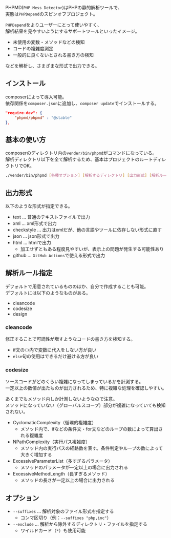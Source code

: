 PHPMD(`PHP Mess Detector`)はPHPの静的解析ツールで、  
実態は`PHPDepend`のスピンオフプロジェクト。

`PHPDepend`をよりユーザーにとって使いやすく、  
解析結果を見やすいようにするサポートツールといったイメージ。

* 未使用の変数・メソッドなどの検知
* コードの複雑度測定
* 一般的に良くないとされる書き方の検知

などを解析し、さまざまな形式で出力できる。

## インストール
composerによって導入可能。  
依存関係を`composer.json`に追加し、`composer update`でインストールする。
```json
"require-dev": {
	"phpmd/phpmd" : "@stable"
},
```

## 基本の使い方
composerのディレクトリ内の`vender/bin/phpmd`がコマンドになっている。  
解析ディレクトリ以下を全て解析するため、基本はプロジェクトのルートディレクトリでOK。
```bash
./vender/bin/phpmd [各種オプション] [解析するディレクトリ] [出力形式] [解析ルール指定]
```

## 出力形式
以下のような形式が指定できる。

* text ... 普通のテキストファイルで出力
* xml ... xml形式で出力
* checkstyle ... 出力はxmlだが、他の言語やツールに依存しない形式に直す
* json ... json形式で出力
* html ... htmlで出力
  - 加工せずともある程度見やすいが、表示上の問題が発生する可能性あり
* github ... `GitHub Actions`で使える形式で出力

## 解析ルール指定
デフォルトで用意されているもののほか、自分で作成することも可能。  
デフォルトには以下のようなものがある。

* cleancode
* codesize
* design

### cleancode
修正することで可読性が増すようなコードの書き方を検知する。

* if文の`()`内で変数に代入をしない方が良い
* `else`句の使用はできるだけ避ける方が良い

### codesize
ソースコードがどのくらい複雑になってしまっているかを計測する。  
一定以上の数値が出たものが出力されるため、特に複雑な処理を確認しやすい。  

あくまでもメソッド内しか計測しないようなので注意。  
メソッドになっていない（グローバルスコープ）部分が複雑になっていても検知されない。

* CyclomaticComplexity（循環的複雑度）
  - メソッド内で、ifなどの条件文・for文などのループの数によって算出される複雑度
* NPathComplexity（実行パス複雑度）
  - メソッド内の実行パスの経路数を表す。条件判定やループの数によって大きく増加する
* ExcessiveParameterList（多すぎるパラメータ）
  - メソッドのパラメータが一定以上の場合に出力される
* ExcessiveMethodLength（長すぎるメソッド）
  - メソッドの長さが一定以上の場合に出力される

## オプション
* `--suffixes` ... 解析対象のファイル形式を指定する
  - コンマ区切り（例：`--suffixes "php,inc"`）
* `--exclude` ... 解析から除外するディレクトリ・ファイルを指定する
  - ワイルドカード（`*`）も使用可能
